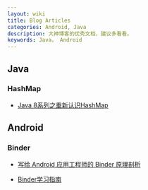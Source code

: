 ```yaml
---
layout: wiki
title: Blog Articles
categories: Android, Java
description: 大神博客的优秀文档，建议多看看。
keywords: Java， Android
---
```


## Java

### HashMap
* [Java 8系列之重新认识HashMap](https://zhuanlan.zhihu.com/p/21673805)


## Android

### Binder

* [写给 Android 应用工程师的 Binder 原理剖析](https://zhuanlan.zhihu.com/p/35519585)

* [Binder学习指南](http://weishu.me/2016/01/12/binder-index-for-newer/)